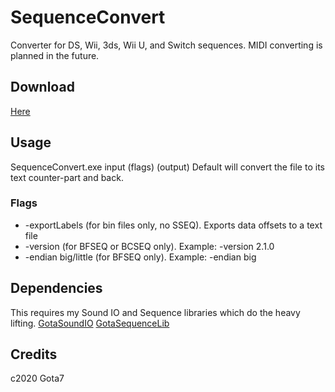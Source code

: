# SequenceConvert
Converter for DS, Wii, 3ds, Wii U, and Switch sequences. MIDI converting is planned in the future.

## Download
[Here](https://github.com/Gota7/SequenceConvert/raw/master/Download/SequenceConvert.exe)

## Usage
SequenceConvert.exe input (flags) (output)
Default will convert the file to its text counter-part and back.

### Flags
* -exportLabels (for bin files only, no SSEQ). Exports data offsets to a text file
* -version (for BFSEQ or BCSEQ only). Example: -version 2.1.0
* -endian big/little (for BFSEQ only). Example: -endian big

## Dependencies
This requires my Sound IO and Sequence libraries which do the heavy lifting.
[GotaSoundIO](https://github.com/Gota7/GotaSoundIO)
[GotaSequenceLib](https://github.com/Gota7/GotaSequenceLib)

## Credits
c2020 Gota7